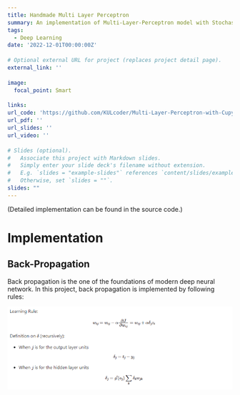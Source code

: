 ```yaml
---
title: Handmade Multi Layer Perceptron
summary: An implementation of Multi-Layer-Perceptron model with Stochastic Gradient Descent with CuPy. And designed to be easy to reuse.
tags:
  - Deep Learning
date: '2022-12-01T00:00:00Z'

# Optional external URL for project (replaces project detail page).
external_link: ''

image:
  focal_point: Smart

links:
url_code: 'https://github.com/KULcoder/Multi-Layer-Perceptron-with-Cupy-and-Application'
url_pdf: ''
url_slides: ''
url_video: ''

# Slides (optional).
#   Associate this project with Markdown slides.
#   Simply enter your slide deck's filename without extension.
#   E.g. `slides = "example-slides"` references `content/slides/example-slides.md`.
#   Otherwise, set `slides = ""`.
slides: ""
---
```

(Detailed implementation can be found in the source code.)

# Implementation

## Back-Propagation
Back propagation is the one of the foundations of modern deep neural network. In this project, back propagation is implemented by following rules:

![Learning Rule](images/formula.png)